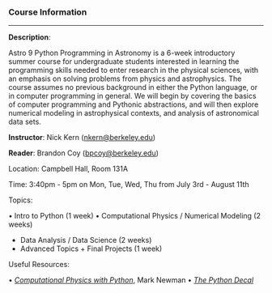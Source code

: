 ### Course Information
----
**Description**:

Astro 9 Python Programming in Astronomy is a 6-week introductory summer course for undergraduate students interested in learning the programming skills needed to enter research in the physical sciences, with an emphasis on solving problems from physics and astrophysics. The course assumes no previous background in either the Python language, or in computer programming in general. We will begin by covering the basics of computer programming and Pythonic abstractions, and will then explore numerical modeling in astrophysical contexts, and analysis of astronomical data sets. 

**Instructor**:
Nick Kern (nkern@berkeley.edu)

**Reader**:
Brandon Coy (bpcoy@berkeley.edu)

Location: Campbell Hall, Room 131A

Time: 3:40pm - 5pm on Mon, Tue, Wed, Thu from July 3rd - August 11th

Topics:

• Intro to Python (1 week)
• Computational Physics / Numerical Modeling (2 weeks)
* Data Analysis / Data Science (2 weeks)
* Advanced Topics + Final Projects (1 week)

Useful Resources:

• [*Computational Physics with Python*](http://www-personal.umich.edu/~mejn/computational-physics), Mark Newman 
• [*The Python Decal*](http://ugastro.berkeley.edu/pydecal/Resources.html)











